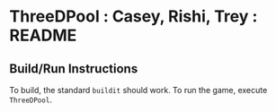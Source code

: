# ThreeDPool : Casey, Rishi, Trey : README

## Build/Run Instructions
To build, the standard `buildit` should work. To run the game, execute `ThreeDPool`. 
